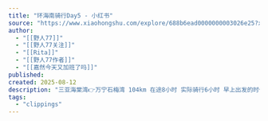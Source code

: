 ```yaml
---
title: "环海南骑行Day5 - 小红书"
source: "https://www.xiaohongshu.com/explore/688b6ead0000000003026e25?xsec_token=ABykGozEo4tPXAGL-hh42iOC9hTt90kS08LVTMmh6r_ek=&xsec_source=pc_user"
author:
  - "[[野人77]]"
  - "[[野人77关注]]"
  - "[[Rita]]"
  - "[[野人77作者]]"
  - "[[嘉然今天又加班了吗]]"
published:
created: 2025-08-12
description: "三亚海棠湾👉万宁石梅湾 104km 在途8小时 实际骑行6小时 早上出发的时候是阴天，风不大，轻轻松松完成前半程。好汉坡很陡，我选择推车上去，下坡弯急速度快，建议大家全程控速，毕竟我们的目标是顺利抵达终点，有时候慢慢来反而比较快。 五点抵达石梅湾，在goofy dog打了下卡就回民宿洗漱，晚上再去发现沙滩比较小，打消了在这里再玩一天的想法，但是靠海听听歌吃点东西还是很悠闲的，推荐大家傍晚来。 今天是东线第一天，一路上补给非常多，不喜欢背补给的沿路一直买就行。#环海南骑行"
tags:
  - "clippings"
---
```

